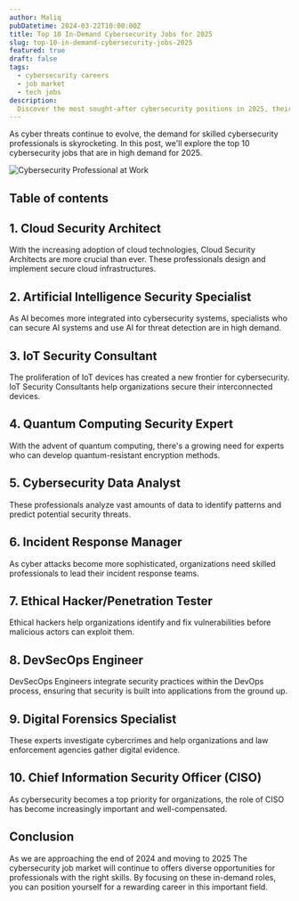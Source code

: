 ```yaml
---
author: Maliq
pubDatetime: 2024-03-22T10:00:00Z
title: Top 10 In-Demand Cybersecurity Jobs for 2025
slug: top-10-in-demand-cybersecurity-jobs-2025
featured: true
draft: false
tags:
  - cybersecurity careers
  - job market
  - tech jobs
description:
  Discover the most sought-after cybersecurity positions in 2025, their requirements, and how to position yourself for these lucrative roles.
---
```


As cyber threats continue to evolve, the demand for skilled cybersecurity professionals is skyrocketing. In this post, we'll explore the top 10 cybersecurity jobs that are in high demand for 2025.

![Cybersecurity Professional at Work](@assets/images/cybersec.jpg)

## Table of contents

## 1. Cloud Security Architect

With the increasing adoption of cloud technologies, Cloud Security Architects are more crucial than ever. These professionals design and implement secure cloud infrastructures.

## 2. Artificial Intelligence Security Specialist

As AI becomes more integrated into cybersecurity systems, specialists who can secure AI systems and use AI for threat detection are in high demand.

## 3. IoT Security Consultant

The proliferation of IoT devices has created a new frontier for cybersecurity. IoT Security Consultants help organizations secure their interconnected devices.

## 4. Quantum Computing Security Expert

With the advent of quantum computing, there's a growing need for experts who can develop quantum-resistant encryption methods.

## 5. Cybersecurity Data Analyst

These professionals analyze vast amounts of data to identify patterns and predict potential security threats.

## 6. Incident Response Manager

As cyber attacks become more sophisticated, organizations need skilled professionals to lead their incident response teams.

## 7. Ethical Hacker/Penetration Tester

Ethical hackers help organizations identify and fix vulnerabilities before malicious actors can exploit them.

## 8. DevSecOps Engineer

DevSecOps Engineers integrate security practices within the DevOps process, ensuring that security is built into applications from the ground up.

## 9. Digital Forensics Specialist

These experts investigate cybercrimes and help organizations and law enforcement agencies gather digital evidence.

## 10. Chief Information Security Officer (CISO)

As cybersecurity becomes a top priority for organizations, the role of CISO has become increasingly important and well-compensated.

## Conclusion

As we are approaching the end of 2024 and moving to 2025 The cybersecurity job market will continue to offers diverse opportunities for professionals with the right skills. By focusing on these in-demand roles, you can position yourself for a rewarding career in this important field.